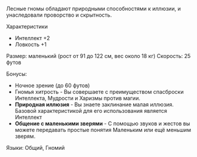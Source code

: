 Лесные гномы обладают природными способностями к иллюзии, и унаследовали проворство и скрытность.

Характеристики
- Интеллект +2
- Ловкость +1

Размер: маленький  (рост от 91 до 122 см, вес около 18 кг)
Скорость: 25 футов

Бонусы:
- Ночное зрение (до 60 футов)
- Гномья хитрость - Вы совершаете с преимуществом спасброски Интеллекта, Мудрости и Харизмы против магии.
- **Природная иллюзия** - Вы знаете заклинание малая иллюзия. Базовой характеристикой для его использования является Интеллект
- **Общение с маленькими зверями** - С помощью звуков и жестов вы можете передавать простые понятия Маленьким или ещё меньшим зверям.

Языки: Общий, Гномий